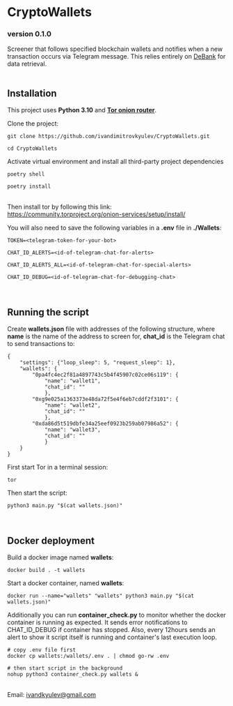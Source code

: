 <h1>CryptoWallets</h1>
<h3>version 0.1.0</h3>

Screener that follows specified blockchain wallets and notifies when a new transaction occurs via Telegram message. This relies entirely on <a href="https://debank.com/">DeBank</a> for data retrieval.
<br><br>


<h2>Installation</h2>

This project uses **Python 3.10** and <a href="https://www.torproject.org/about/history/">**Tor onion router**</a>.

Clone the project:
```
git clone https://github.com/ivandimitrovkyulev/CryptoWallets.git

cd CryptoWallets
```

Activate virtual environment and install all third-party project dependencies
```
poetry shell

poetry install
```

<br>Then install tor by following this link: https://community.torproject.org/onion-services/setup/install/


You will also need to save the following variables in a **.env** file in **./Wallets**:
```
TOKEN=<telegram-token-for-your-bot>

CHAT_ID_ALERTS=<id-of-telegram-chat-for-alerts>

CHAT_ID_ALERTS_ALL=<id-of-telegram-chat-for-special-alerts>

CHAT_ID_DEBUG=<id-of-telegram-chat-for-debugging-chat>
```
<br>


<h2>Running the script</h2>

Create **wallets.json** file with addresses of the following structure, where **name** is the name of the address to screen for, **chat_id** is the Telegram chat to send transactions to:

```
{   
    "settings": {"loop_sleep": 5, "request_sleep": 1},
    "wallets": {
        "0pa4fc4ec2f81a4897743c5b4f45907c02ce06s119": {
            "name": "wallet1",
            "chat_id": ""
            },
        "0xg9e025a1363373e48da72f5e4f6eb7cddf2f3101": {
            "name": "wallet2",
            "chat_id": ""
            },
        "0xda86d5t519dbfe34a25eef0923b259ab07986a52": {
            "name": "wallet3",
            "chat_id": ""
            }
    }
}
```

First start Tor in a terminal session:
```
tor
```
Then start the script:
```
python3 main.py "$(cat wallets.json)"
```


<br><h2>Docker deployment</h2>

Build a docker image named **wallets**:
```
docker build . -t wallets
```

Start a docker container, named **wallets**:
```
docker run --name="wallets" "wallets" python3 main.py "$(cat wallets.json)"
```

Additionally you can run **container_check.py** to monitor whether the docker container is running as expected. It sends error notifications to CHAT_ID_DEBUG if container has stopped. Also, every 12hours sends an alert to show it script itself is running and container's last execution loop.

```
# copy .env file first
docker cp wallets:/wallets/.env . | chmod go-rw .env

# then start script in the background
nohup python3 container_check.py wallets &
```


<br/>Email: ivandkyulev@gmail.com